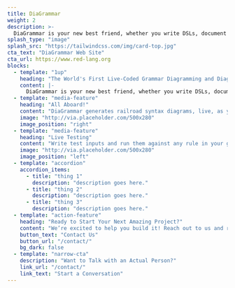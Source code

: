 ```yaml
---
title: DiaGrammar
weight: 2
description: >-
  DiaGrammar is your new best friend, whether you write DSLs, document data formats, or publish APIs. Users want to understand your design quickly. Diagrams foster adoption. Today's stakeholders demand that designs are proven, documented, and tested. You need to look professional. More than that, you need to be professional. Don't just hack, design. Don't hope it works, test. Don't guess, understand. Then show everyone what you've got.
splash_type: "image"
splash_src: "https://tailwindcss.com/img/card-top.jpg"
cta_text: "DiaGrammar Web Site"
cta_url: https://www.red-lang.org
blocks:
  - template: "1up"
    heading: "The World's First Live-Coded Grammar Diagramming and Diagnostic Tool"
    content: |-
      DiaGrammar is your new best friend, whether you write DSLs, document data formats, or publish APIs. Users want to understand your design quickly. Diagrams foster adoption. Today's stakeholders demand that designs are proven, documented, and tested. You need to look professional. More than that, you need to be professional. Don't just hack, design. Don't hope it works, test. Don't guess, understand. Then show everyone what you've got. Live coding is the best. You get immediate feedback, see and fix problems instantly, and work as fast as you can think.
  - template: "media-feature"
    heading: "All Aboard!"
    content: "DiaGrammar generates railroad syntax diagrams, live, as you write your grammar. It understands Red's Parse dialect natively, but also ABNF and McKeeman Form, with more metagrammar support to come."
    image: "http://via.placeholder.com/500x280"
    image_position: "right"
  - template: "media-feature"
    heading: "Live Testing"
    content: "Write test inputs and run them against any rule in your grammar. Or put them in files and test against entire directories of inputs. Not sure what valid inputs might look like? Use the Generate feature to create randomly synthesized inputs that a rule, or your entire grammar, will recognize."
    image: "http://via.placeholder.com/500x280"
    image_position: "left"
  - template: "accordion"
    accordion_items:
      - title: "thing 1"
        description: "description goes here."
      - title: "thing 2"
        description: "description goes here."
      - title: "thing 3"
        description: "description goes here."
  - template: "action-feature"
    heading: "Ready to Start Your Next Amazing Project?"
    content: "We’re excited to help you build it! Reach out to us and request a proposal from our team."
    button_text: "Contact Us"
    button_url: "/contact/"
    bg_dark: false
  - template: "narrow-cta"
    description: "Want to Talk with an Actual Person?"
    link_url: "/contact/"
    link_text: "Start a Conversation"
---
```

